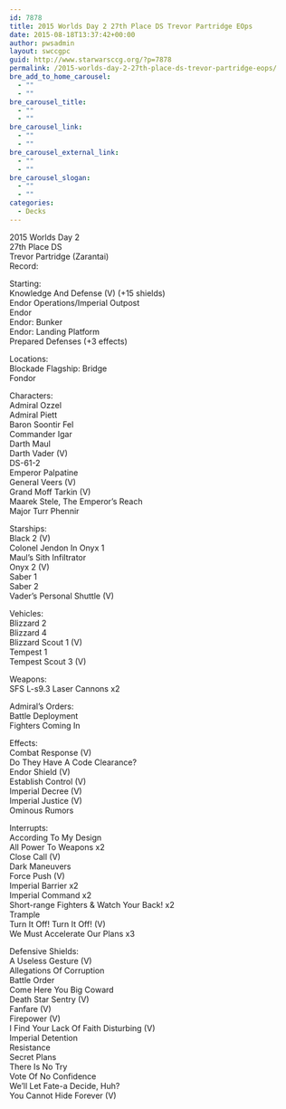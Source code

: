 ```yaml
---
id: 7878
title: 2015 Worlds Day 2 27th Place DS Trevor Partridge EOps
date: 2015-08-18T13:37:42+00:00
author: pwsadmin
layout: swccgpc
guid: http://www.starwarsccg.org/?p=7878
permalink: /2015-worlds-day-2-27th-place-ds-trevor-partridge-eops/
bre_add_to_home_carousel:
  - ""
  - ""
bre_carousel_title:
  - ""
  - ""
bre_carousel_link:
  - ""
  - ""
bre_carousel_external_link:
  - ""
  - ""
bre_carousel_slogan:
  - ""
  - ""
categories:
  - Decks
---
```

2015 Worlds Day 2  
27th Place DS  
Trevor Partridge (Zarantai)  
Record:

Starting:  
Knowledge And Defense (V) (+15 shields)  
Endor Operations/Imperial Outpost  
Endor  
Endor: Bunker  
Endor: Landing Platform  
Prepared Defenses (+3 effects)

Locations:  
Blockade Flagship: Bridge  
Fondor

Characters:  
Admiral Ozzel  
Admiral Piett  
Baron Soontir Fel  
Commander Igar  
Darth Maul  
Darth Vader (V)  
DS-61-2  
Emperor Palpatine  
General Veers (V)  
Grand Moff Tarkin (V)  
Maarek Stele, The Emperor&#8217;s Reach  
Major Turr Phennir

Starships:  
Black 2 (V)  
Colonel Jendon In Onyx 1  
Maul&#8217;s Sith Infiltrator  
Onyx 2 (V)  
Saber 1  
Saber 2  
Vader&#8217;s Personal Shuttle (V)

Vehicles:  
Blizzard 2  
Blizzard 4  
Blizzard Scout 1 (V)  
Tempest 1  
Tempest Scout 3 (V)

Weapons:  
SFS L-s9.3 Laser Cannons x2

Admiral&#8217;s Orders:  
Battle Deployment  
Fighters Coming In

Effects:  
Combat Response (V)  
Do They Have A Code Clearance?  
Endor Shield (V)  
Establish Control (V)  
Imperial Decree (V)  
Imperial Justice (V)  
Ominous Rumors

Interrupts:  
According To My Design  
All Power To Weapons x2  
Close Call (V)  
Dark Maneuvers  
Force Push (V)  
Imperial Barrier x2  
Imperial Command x2  
Short-range Fighters & Watch Your Back! x2  
Trample  
Turn It Off! Turn It Off! (V)  
We Must Accelerate Our Plans x3

Defensive Shields:  
A Useless Gesture (V)  
Allegations Of Corruption  
Battle Order  
Come Here You Big Coward  
Death Star Sentry (V)  
Fanfare (V)  
Firepower (V)  
I Find Your Lack Of Faith Disturbing (V)  
Imperial Detention  
Resistance  
Secret Plans  
There Is No Try  
Vote Of No Confidence  
We&#8217;ll Let Fate-a Decide, Huh?  
You Cannot Hide Forever (V)